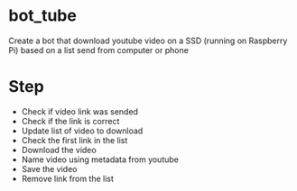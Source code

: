 # bot_tube
Create a bot that download youtube video on a SSD (running on Raspberry Pi) based on a list send from computer or phone

# Step
- Check if video link was sended
- Check if the link is correct 
- Update list of video to download 
- Check the first link in the list 
- Download the video
- Name video using metadata from youtube
- Save the video
- Remove link from the list
